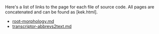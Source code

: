 


Here's a list of links to the page for each file of source code. All pages are concatenated and can be found as [kek.html].


* [root-morphology.md](root-morphology.md)
* [transcriptor-abbrevs2text.md](transcriptor-abbrevs2text.md)
